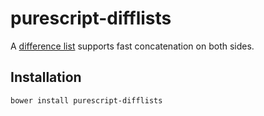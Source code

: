 # purescript-difflists

A [difference list](https://wiki.haskell.org/Difference_list) supports fast concatenation on both sides.

## Installation

```
bower install purescript-difflists
```
